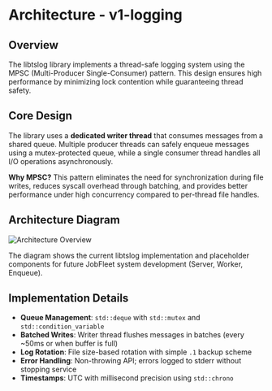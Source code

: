 # Architecture - v1-logging

## Overview

The libtslog library implements a thread-safe logging system using the MPSC (Multi-Producer Single-Consumer) pattern. This design ensures high performance by minimizing lock contention while guaranteeing thread safety.

## Core Design

The library uses a **dedicated writer thread** that consumes messages from a shared queue. Multiple producer threads can safely enqueue messages using a mutex-protected queue, while a single consumer thread handles all I/O operations asynchronously.

**Why MPSC?** This pattern eliminates the need for synchronization during file writes, reduces syscall overhead through batching, and provides better performance under high concurrency compared to per-thread file handles.

## Architecture Diagram

![Architecture Overview](diagrams/architecture.puml)

The diagram shows the current libtslog implementation and placeholder components for future JobFleet system development (Server, Worker, Enqueue).

## Implementation Details

- **Queue Management**: `std::deque` with `std::mutex` and `std::condition_variable`
- **Batched Writes**: Writer thread flushes messages in batches (every ~50ms or when buffer is full)
- **Log Rotation**: File size-based rotation with simple `.1` backup scheme
- **Error Handling**: Non-throwing API; errors logged to stderr without stopping service
- **Timestamps**: UTC with millisecond precision using `std::chrono`